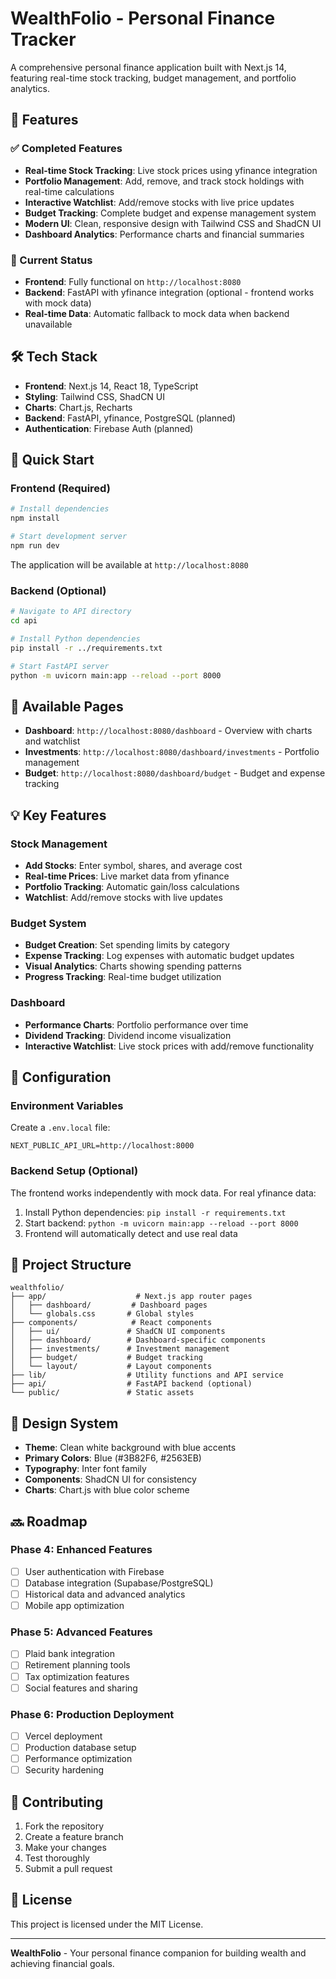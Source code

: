 # WealthFolio - Personal Finance Tracker

A comprehensive personal finance application built with Next.js 14, featuring real-time stock tracking, budget management, and portfolio analytics.

## 🚀 Features

### ✅ Completed Features
- **Real-time Stock Tracking**: Live stock prices using yfinance integration
- **Portfolio Management**: Add, remove, and track stock holdings with real-time calculations
- **Interactive Watchlist**: Add/remove stocks with live price updates
- **Budget Tracking**: Complete budget and expense management system
- **Modern UI**: Clean, responsive design with Tailwind CSS and ShadCN UI
- **Dashboard Analytics**: Performance charts and financial summaries

### 🔄 Current Status
- **Frontend**: Fully functional on `http://localhost:8080`
- **Backend**: FastAPI with yfinance integration (optional - frontend works with mock data)
- **Real-time Data**: Automatic fallback to mock data when backend unavailable

## 🛠️ Tech Stack

- **Frontend**: Next.js 14, React 18, TypeScript
- **Styling**: Tailwind CSS, ShadCN UI
- **Charts**: Chart.js, Recharts
- **Backend**: FastAPI, yfinance, PostgreSQL (planned)
- **Authentication**: Firebase Auth (planned)

## 🚀 Quick Start

### Frontend (Required)
```bash
# Install dependencies
npm install

# Start development server
npm run dev
```

The application will be available at `http://localhost:8080`

### Backend (Optional)
```bash
# Navigate to API directory
cd api

# Install Python dependencies
pip install -r ../requirements.txt

# Start FastAPI server
python -m uvicorn main:app --reload --port 8000
```

## 📱 Available Pages

- **Dashboard**: `http://localhost:8080/dashboard` - Overview with charts and watchlist
- **Investments**: `http://localhost:8080/dashboard/investments` - Portfolio management
- **Budget**: `http://localhost:8080/dashboard/budget` - Budget and expense tracking

## 💡 Key Features

### Stock Management
- **Add Stocks**: Enter symbol, shares, and average cost
- **Real-time Prices**: Live market data from yfinance
- **Portfolio Tracking**: Automatic gain/loss calculations
- **Watchlist**: Add/remove stocks with live updates

### Budget System
- **Budget Creation**: Set spending limits by category
- **Expense Tracking**: Log expenses with automatic budget updates
- **Visual Analytics**: Charts showing spending patterns
- **Progress Tracking**: Real-time budget utilization

### Dashboard
- **Performance Charts**: Portfolio performance over time
- **Dividend Tracking**: Dividend income visualization
- **Interactive Watchlist**: Live stock prices with add/remove functionality

## 🔧 Configuration

### Environment Variables
Create a `.env.local` file:
```env
NEXT_PUBLIC_API_URL=http://localhost:8000
```

### Backend Setup (Optional)
The frontend works independently with mock data. For real yfinance data:

1. Install Python dependencies: `pip install -r requirements.txt`
2. Start backend: `python -m uvicorn main:app --reload --port 8000`
3. Frontend will automatically detect and use real data

## 📁 Project Structure

```
wealthfolio/
├── app/                    # Next.js app router pages
│   ├── dashboard/         # Dashboard pages
│   └── globals.css       # Global styles
├── components/            # React components
│   ├── ui/               # ShadCN UI components
│   ├── dashboard/        # Dashboard-specific components
│   ├── investments/      # Investment management
│   ├── budget/           # Budget tracking
│   └── layout/           # Layout components
├── lib/                  # Utility functions and API service
├── api/                  # FastAPI backend (optional)
└── public/               # Static assets
```

## 🎨 Design System

- **Theme**: Clean white background with blue accents
- **Primary Colors**: Blue (#3B82F6, #2563EB)
- **Typography**: Inter font family
- **Components**: ShadCN UI for consistency
- **Charts**: Chart.js with blue color scheme

## 🔜 Roadmap

### Phase 4: Enhanced Features
- [ ] User authentication with Firebase
- [ ] Database integration (Supabase/PostgreSQL)
- [ ] Historical data and advanced analytics
- [ ] Mobile app optimization

### Phase 5: Advanced Features
- [ ] Plaid bank integration
- [ ] Retirement planning tools
- [ ] Tax optimization features
- [ ] Social features and sharing

### Phase 6: Production Deployment
- [ ] Vercel deployment
- [ ] Production database setup
- [ ] Performance optimization
- [ ] Security hardening

## 🤝 Contributing

1. Fork the repository
2. Create a feature branch
3. Make your changes
4. Test thoroughly
5. Submit a pull request

## 📄 License

This project is licensed under the MIT License.

---

**WealthFolio** - Your personal finance companion for building wealth and achieving financial goals.